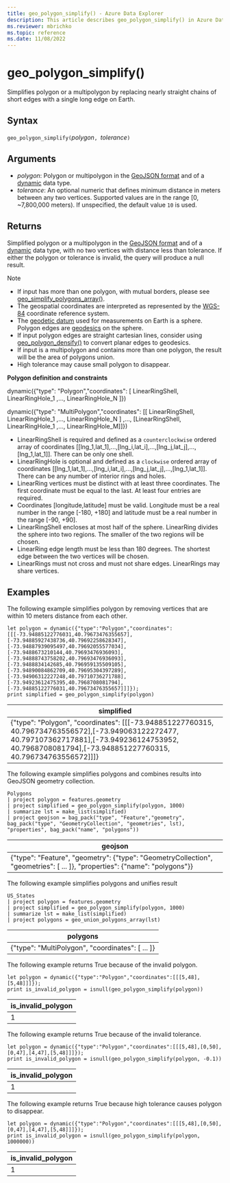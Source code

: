 ```yaml
---
title: geo_polygon_simplify() - Azure Data Explorer
description: This article describes geo_polygon_simplify() in Azure Data Explorer.
ms.reviewer: mbrichko
ms.topic: reference
ms.date: 11/08/2022
---
```

# geo_polygon_simplify()

Simplifies polygon or a multipolygon by replacing nearly straight chains of short edges with a single long edge on Earth.

## Syntax

`geo_polygon_simplify(`*polygon*`, `*tolerance*`)`

## Arguments

* *polygon*: Polygon or multipolygon in the [GeoJSON format](https://tools.ietf.org/html/rfc7946) and of a [dynamic](./scalar-data-types/dynamic.md) data type.
* *tolerance*: An optional numeric that defines minimum distance in meters between any two vertices. Supported values are in the range [0, ~7,800,000 meters). If unspecified, the default value `10` is used.

## Returns

Simplified polygon or a multipolygon in the [GeoJSON format](https://tools.ietf.org/html/rfc7946) and of a [dynamic](./scalar-data-types/dynamic.md) data type, with no two vertices with distance less than tolerance. If either the polygon or tolerance is invalid, the query will produce a null result.

> [!NOTE]
> * If input has more than one polygon, with mutual borders, please see [geo_simplify_polygons_array()](geo-simplify-polygons-array-function.md).
> * The geospatial coordinates are interpreted as represented by the [WGS-84](https://earth-info.nga.mil/GandG/update/index.php?action=home) coordinate reference system.
> * The [geodetic datum](https://en.wikipedia.org/wiki/Geodetic_datum) used for measurements on Earth is a sphere. Polygon edges are [geodesics](https://en.wikipedia.org/wiki/Geodesic) on the sphere.
> * If input polygon edges are straight cartesian lines, consider using [geo_polygon_densify()](geo-polygon-densify-function.md) to convert planar edges to geodesics.
> * If input is a multipolygon and contains more than one polygon, the result will be the area of polygons union.
> * High tolerance may cause small polygon to disappear.

**Polygon definition and constraints**

dynamic({"type": "Polygon","coordinates": [ LinearRingShell, LinearRingHole_1 ,..., LinearRingHole_N ]})

dynamic({"type": "MultiPolygon","coordinates": [[ LinearRingShell, LinearRingHole_1 ,..., LinearRingHole_N ] ,..., [LinearRingShell, LinearRingHole_1 ,..., LinearRingHole_M]]})

* LinearRingShell is required and defined as a `counterclockwise` ordered array of coordinates [[lng_1,lat_1],...,[lng_i,lat_i],...,[lng_j,lat_j],...,[lng_1,lat_1]]. There can be only one shell.
* LinearRingHole is optional and defined as a `clockwise` ordered array of coordinates [[lng_1,lat_1],...,[lng_i,lat_i],...,[lng_j,lat_j],...,[lng_1,lat_1]]. There can be any number of interior rings and holes.
* LinearRing vertices must be distinct with at least three coordinates. The first coordinate must be equal to the last. At least four entries are required.
* Coordinates [longitude,latitude] must be valid. Longitude must be a real number in the range [-180, +180] and latitude must be a real number in the range [-90, +90].
* LinearRingShell encloses at most half of the sphere. LinearRing divides the sphere into two regions. The smaller of the two regions will be chosen.
* LinearRing edge length must be less than 180 degrees. The shortest edge between the two vertices will be chosen.
* LinearRings must not cross and must not share edges. LinearRings may share vertices.

## Examples

The following example simplifies polygon by removing vertices that are within 10 meters distance from each other.

<!-- csl: https://help.kusto.windows.net/Samples -->
```kusto
let polygon = dynamic({"type":"Polygon","coordinates":[[[-73.94885122776031,40.79673476355657],[-73.94885927438736,40.79692258628347],[-73.94887939095497,40.79692055577034],[-73.9488673210144,40.79693476936093],[-73.94888743758202,40.79693476936093],[-73.9488834142685,40.796959135509105],[-73.94890084862709,40.79695304397289],[-73.94906312227248,40.79710736271788],[-73.94923612475395,40.7968708081794],[-73.94885122776031,40.79673476355657]]]});
print simplified = geo_polygon_simplify(polygon)
```

|simplified|
|---|
|{"type": "Polygon", "coordinates": [[[-73.948851227760315, 40.796734763556572],[-73.949063122272477, 40.797107362717881],[-73.949236124753952, 40.7968708081794],[-73.948851227760315, 40.796734763556572]]]}|

The following example simplifies polygons and combines results into GeoJSON geometry collection.

<!-- csl: https://help.kusto.windows.net/Samples -->
```kusto
Polygons
| project polygon = features.geometry
| project simplified = geo_polygon_simplify(polygon, 1000)
| summarize lst = make_list(simplified)
| project geojson = bag_pack("type", "Feature","geometry", bag_pack("type", "GeometryCollection", "geometries", lst), "properties", bag_pack("name", "polygons"))
```

|geojson|
|---|
|{"type": "Feature", "geometry": {"type": "GeometryCollection", "geometries": [ ... ]}, "properties": {"name": "polygons"}}|

The following example simplifies polygons and unifies result

<!-- csl: https://help.kusto.windows.net/Samples -->
```kusto
US_States
| project polygon = features.geometry
| project simplified = geo_polygon_simplify(polygon, 1000)
| summarize lst = make_list(simplified)
| project polygons = geo_union_polygons_array(lst)
```

|polygons|
|---|
|{"type": "MultiPolygon", "coordinates": [ ... ]}|

The following example returns True because of the invalid polygon.

<!-- csl: https://help.kusto.windows.net/Samples -->
```kusto
let polygon = dynamic({"type":"Polygon","coordinates":[[[5,48],[5,48]]]});
print is_invalid_polygon = isnull(geo_polygon_simplify(polygon))
```

|is_invalid_polygon|
|---|
|1|

The following example returns True because of the invalid tolerance.

<!-- csl: https://help.kusto.windows.net/Samples -->
```kusto
let polygon = dynamic({"type":"Polygon","coordinates":[[[5,48],[0,50],[0,47],[4,47],[5,48]]]});
print is_invalid_polygon = isnull(geo_polygon_simplify(polygon, -0.1))
```

|is_invalid_polygon|
|---|
|1|

The following example returns True because high tolerance causes polygon to disappear.

<!-- csl: https://help.kusto.windows.net/Samples -->
```kusto
let polygon = dynamic({"type":"Polygon","coordinates":[[[5,48],[0,50],[0,47],[4,47],[5,48]]]});
print is_invalid_polygon = isnull(geo_polygon_simplify(polygon, 1000000))
```

|is_invalid_polygon|
|---|
|1|